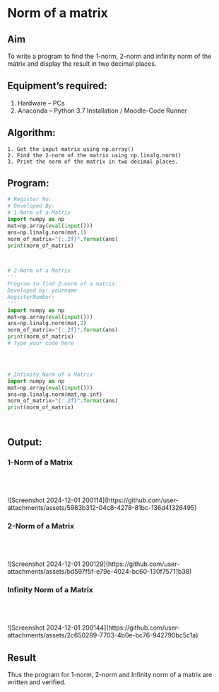 # Norm of a matrix
## Aim
To write a program to find the 1-norm, 2-norm and infinity norm of the matrix and display the result in two decimal places.
## Equipment’s required:
1.	Hardware – PCs
2.	Anaconda – Python 3.7 Installation / Moodle-Code Runner
## Algorithm:
	1. Get the input matrix using np.array()   
    2. Find the 2-norm of the matrix using np.linalg.norm()
	3. Print the norm of the matrix in two decimal places.
## Program:
```Python
# Register No:
# Developed By:
# 1-Norm of a Matrix
import numpy as np
mat=np.array(eval(input()))
ans=np.linalg.norm(mat,1)
norm_of_matrix="{:.2f}".format(ans)
print(norm_of_matrix)



# 2-Norm of a Matrix
'''
Program to find 2-norm of a matrix.
Developed by: yourname
RegisterNumber: 
'''
import numpy as np
mat=np.array(eval(input()))
ans=np.linalg.norm(mat,2)
norm_of_matrix="{:.2f}".format(ans)
print(norm_of_matrix)
# Type your code here




# Infinity Norm of a Matrix
import numpy as np
mat=np.array(eval(input()))
ans=np.linalg.norm(mat,np.inf)
norm_of_matrix="{:.2f}".format(ans)
print(norm_of_matrix)




```
## Output:
### 1-Norm of a Matrix
<br>
<br>
<br>
![Screenshot 2024-12-01 200114](https://github.com/user-attachments/assets/5983b312-04c8-4278-81bc-136d41326495)

### 2-Norm of a Matrix
<br>
<br>
<br>
![Screenshot 2024-12-01 200129](https://github.com/user-attachments/assets/bd597f5f-e79e-4024-bc60-130f75711b38)

### Infinity Norm of a Matrix
<br>
<br>
<br>
![Screenshot 2024-12-01 200144](https://github.com/user-attachments/assets/2c650289-7703-4b0e-bc76-942790bc5c1a)

## Result
Thus the program for 1-norm, 2-norm and Infinity norm of a matrix are written and verified.
